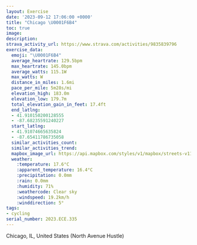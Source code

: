 ```yaml
---
layout: Exercise
date: '2023-09-12 17:06:00 +0000'
title: "Chicago \U0001F6B4"
toc: true
image:
description:
strava_activity_url: https://www.strava.com/activities/9835839796
exercise_data:
  emoji: "\U0001F6B4"
  average_heartrate: 129.5bpm
  max_heartrate: 145.0bpm
  average_watts: 115.1W
  max_watts: W
  distance_in_miles: 1.6mi
  pace_per_mile: 5m28s/mi
  elevation_high: 183.0m
  elevation_low: 179.7m
  total_elevation_gain_in_feet: 17.4ft
  end_latlng:
  - 41.910150200128555
  - -87.68235591240227
  start_latlng:
  - 41.91074665635824
  - -87.65411786735058
  similar_activities_count:
  similar_activities_trend:
  mapbox_image_url: https://api.mapbox.com/styles/v1/mapbox/streets-v11/static/path-5+787af2-1.0(wux~Fro_vO%40tMFrGF%60QFtAJTMrACpAP%60VRtm%40JjEBVDDb%40Db%40NfBDP%40DBHJBX%3FBEAy%40%7B%40kA%40IFi%40FOTMZEXCZLdQ),pin-s-s+e5b22e(-87.65706,41.91084),pin-s-f+89ae00(-87.68097000000002,41.91046)/auto/800x800?access_token=pk.eyJ1Ijoiam9zaGJlY2ttYW4iLCJhIjoiY205eWR2aDd1MWZ6djJrbXc4a3M0bWZleiJ9.XiG9OWkNcZk2QzjJbxLB4A
  weather:
    :temperature: 17.6°C
    :apparent_temperature: 16.4°C
    :precipitation: 0.0mm
    :rain: 0.0mm
    :humidity: 71%
    :weathercode: Clear sky
    :windspeed: 19.2km/h
    :winddirection: 5°
tags:
- cycling
serial_number: 2023.ECE.335
---
```

Chicago, IL, United States (North Avenue Hustle)
